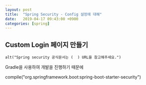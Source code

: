 ```yaml
---
layout: post
title:  "Spring Security - Config 설정에 대해"
date:   2019-04-17 09:43:00 +0900
categories: [spring]
---
```

## Custom Login 페이지 만들기
 
 `alt("Spring security 공식문서는 (  ) URL을 참고해주세요.")`

Gradle을 사용하여 개발을 진행하기 때문에 

<div>
compile("org.springframework.boot:spring-boot-starter-security")
</div>

 